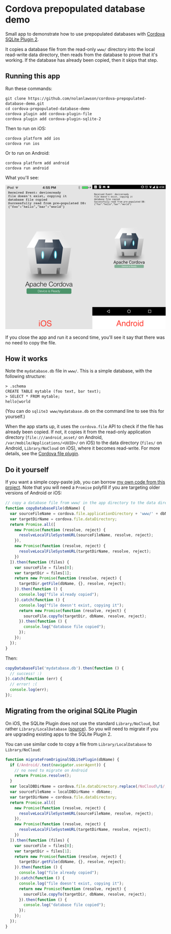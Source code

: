 Cordova prepopulated database demo
=====

Small app to demonstrate how to use prepopulated databases with
[Cordova SQLite Plugin 2](https://github.com/nolanlawson/cordova-plugin-sqlite-2).

It copies a database file from the read-only `www/` directory 
into the local read-write data directory, then reads from the database to prove
that it's working. If the database has already been copied, then it skips that step.

Running this app
---

Run these commands:

    git clone https://github.com/nolanlawson/cordova-prepopulated-database-demo.git
    cd cordova-prepopulated-database-demo
    cordova plugin add cordova-plugin-file
    cordova plugin add cordova-plugin-sqlite-2

Then to run on iOS:

    cordova platform add ios
    cordova run ios

Or to run on Android:

    cordova platform add android
    cordova run android

What you'll see:

<img src="screenshot.png" width="600" alt="screnshot of apps"/>

If you close the app and run it a second time, you'll see it say that
there was no need to copy the file.

How it works
---

Note the `mydatabase.db` file in `www/`. This is a simple database, with the following
structure:

    > .schema
    CREATE TABLE mytable (foo text, bar text);
    > SELECT * FROM mytable;
    hello|world

(You can do `sqlite3 www/mydatabase.db` on the command line to see this for yourself.)

When the app starts up, it uses the `cordova.file` API to check if the file
has already been copied. If not, it copies it from the read-only application directory
(`file:///android_asset/` on Android, `/var/mobile/Applications/<UUID>/`
on iOS) to the data directory (`files/` on Android, `Library/NoCloud` on iOS), where it becomes
read-write. For more details, see the [Cordova file plugin](https://github.com/apache/cordova-plugin-file).

Do it yourself
----

If you want a simple copy-paste job, you can borrow [my own code from this project](https://github.com/nolanlawson/cordova-prepopulated-database-demo/blob/3b71939697cbc6667769a04fe4fceae9a0898925/www/js/index.js#L46-L88).
Note that you will need a `Promise` polyfill if you are targeting older versions of
Android or iOS:

```js
// copy a database file from www/ in the app directory to the data directory
function copyDatabaseFile(dbName) {
  var sourceFileName = cordova.file.applicationDirectory + 'www/' + dbName;
  var targetDirName = cordova.file.dataDirectory;
  return Promise.all([
    new Promise(function (resolve, reject) {
      resolveLocalFileSystemURL(sourceFileName, resolve, reject);
    }),
    new Promise(function (resolve, reject) {
      resolveLocalFileSystemURL(targetDirName, resolve, reject);
    })
  ]).then(function (files) {
    var sourceFile = files[0];
    var targetDir = files[1];
    return new Promise(function (resolve, reject) {
      targetDir.getFile(dbName, {}, resolve, reject);
    }).then(function () {
      console.log("file already copied");
    }).catch(function () {
      console.log("file doesn't exist, copying it");
      return new Promise(function (resolve, reject) {
        sourceFile.copyTo(targetDir, dbName, resolve, reject);
      }).then(function () {
        console.log("database file copied");
      });
    });
  });
}
```

Then:

```js
copyDatabaseFile('mydatabase.db').then(function () {
  // success! :)
}).catch(function (err) {
  // error! :(
  console.log(err);
});
```

Migrating from the original SQLite Plugin
-----

On iOS, the SQLite Plugin does not use the standard `Library/NoCloud`, but rather 
`Library/LocalDatabase` ([source](https://github.com/litehelpers/Cordova-sqlite-storage/issues/430)).
So you will need to migrate if you are upgrading existing apps to the SQLite Plugin 2.

You can use similar code to copy a file from `Library/LocalDatabase` to `Library/NoCloud`:

```js
function migrateFromOriginalSQLitePlugin(dbName) {
  if (/Android/.test(navigator.userAgent)) {
    // no need to migrate on Android
    return Promise.resolve();
  }
  var localDBDirName = cordova.file.dataDirectory.replace(/NoCloud\/$/, 'LocalDatabase/');
  var sourceFileName = localDBDirName + dbName;
  var targetDirName = cordova.file.dataDirectory;
  return Promise.all([
    new Promise(function (resolve, reject) {
      resolveLocalFileSystemURL(sourceFileName, resolve, reject);
    }),
    new Promise(function (resolve, reject) {
      resolveLocalFileSystemURL(targetDirName, resolve, reject);
    })
  ]).then(function (files) {
    var sourceFile = files[0];
    var targetDir = files[1];
    return new Promise(function (resolve, reject) {
      targetDir.getFile(dbName, {}, resolve, reject);
    }).then(function () {
      console.log("file already copied");
    }).catch(function () {
      console.log("file doesn't exist, copying it");
      return new Promise(function (resolve, reject) {
        sourceFile.copyTo(targetDir, dbName, resolve, reject);
      }).then(function () {
        console.log("database file copied");
      });
    });
  });
}
```